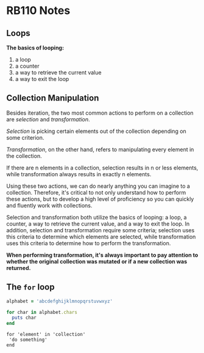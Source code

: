 # RB110 Notes

## Loops

**The basics of looping:**

1. a loop
2. a counter
3. a way to retrieve the current value
4. a way to exit the loop

## Collection Manipulation

Besides iteration, the two most common actions to perform on a collection are *selection* and *transformation*.

*Selection* is picking certain elements out of the collection depending on some criterion.

*Transformation*, on the other hand, refers to manipulating every element in the collection.

If there are n elements in a collection, selection results in n or less elements, while transformation always results in exactly n elements.

Using these two actions, we can do nearly anything you can imagine to a collection. Therefore, it's critical to not only understand how to perform these actions, but to develop a high level of proficiency so you can quickly and fluently work with collections.

Selection and transformation both utilize the basics of looping: a loop, a counter, a way to retrieve the current value, and a way to exit the loop. In addition, selection and transformation require some criteria; selection uses this criteria to determine which elements are selected, while transformation uses this criteria to determine how to perform the transformation.

**When performing transformation, it's always important to pay attention to whether the original collection was mutated or if a new collection was returned.**

## The `for` loop

```ruby
alphabet = 'abcdefghijklmnopqrstuvwxyz'

for char in alphabet.chars
  puts char
end
```

```
for 'element' in 'collection'
 'do something'
end
```
